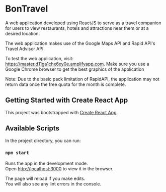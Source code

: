 # BonTravel 

A web application developed using ReactJS to serve as a travel companion for users to view restaurants, hotels and attractions near them or at a desired location.

The web application makes use of the Google Maps API and Rapid API's Travel Advisor API.

To test the web application, visit: https://master.d11ga1chx6xy0e.amplifyapp.com. Make sure you use a Google Chrome browser to get the best graphics of the application

Note: Due to the basic pack limitation of RapidAPI, the application may not return data once the free quota for the month is complete. 


## Getting Started with Create React App

This project was bootstrapped with [Create React App](https://github.com/facebook/create-react-app).

## Available Scripts

In the project directory, you can run:

### `npm start`

Runs the app in the development mode.\
Open [http://localhost:3000](http://localhost:3000) to view it in the browser.

The page will reload if you make edits.\
You will also see any lint errors in the console.
